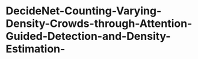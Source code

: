 # DecideNet-Counting-Varying-Density-Crowds-through-Attention-Guided-Detection-and-Density-Estimation-